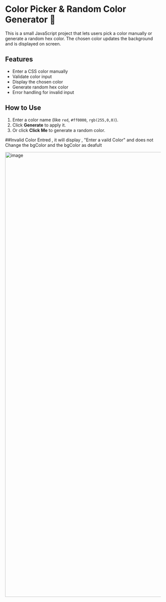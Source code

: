 # Color Picker & Random Color Generator 🎨

This is a small JavaScript project that lets users pick a color manually or generate a random hex color. The chosen color updates the background and is displayed on screen.

## Features
- Enter a CSS color manually
- Validate color input
- Display the chosen color
- Generate random hex color
- Error handling for invalid input

## How to Use
1. Enter a color name (like `red`, `#ff0000`, `rgb(255,0,0)`).
2. Click **Generate** to apply it.
3. Or click **Click Me** to generate a random color.

##Invalid Color Entred , it will display , "Enter a vaild Color" and does not Change the bgColor and the bgColor as deafult

<img width="2160" height="1440" alt="image" src="https://github.com/user-attachments/assets/3069368a-1d38-48a0-a103-042f276f6a09" />
